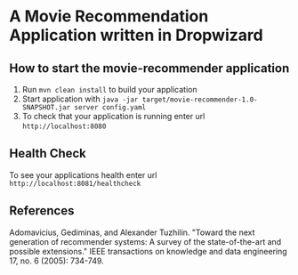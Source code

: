 # A Movie Recommendation Application written in Dropwizard

How to start the movie-recommender application
---

1. Run `mvn clean install` to build your application
1. Start application with `java -jar target/movie-recommender-1.0-SNAPSHOT.jar server config.yaml`
1. To check that your application is running enter url `http://localhost:8080`

Health Check
---

To see your applications health enter url `http://localhost:8081/healthcheck`

References
---

Adomavicius, Gediminas, and Alexander Tuzhilin. "Toward the next generation of recommender systems: A survey of the state-of-the-art and possible extensions." IEEE transactions on knowledge and data engineering 17, no. 6 (2005): 734-749.

